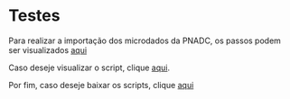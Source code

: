 # Testes

Para realizar a importação dos microdados da PNADC, os passos podem ser visualizados [aqui](teste3.md)

Caso deseje visualizar o script, clique [aqui](https://github.com/michelrodrigo/testes/blob/main/teste3.R).

Por fim, caso deseje baixar os scripts, clique [aqui](https://github.com/michelrodrigo/testes/archive/refs/heads/main.zip)
